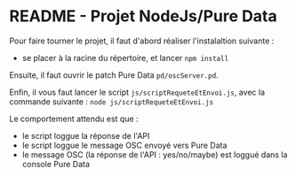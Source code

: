 # README - Projet NodeJs/Pure Data

Pour faire tourner le projet, il faut d'abord réaliser l'instalaltion suivante :
- se placer à la racine du répertoire, et lancer `npm install`

Ensuite, il faut ouvrir le patch Pure Data `pd/oscServer.pd`.

Enfin, il vous faut lancer le script `js/scriptRequeteEtEnvoi.js`, avec la commande suivante : 
`node js/scriptRequeteEtEnvoi.js`

Le comportement attendu est que :
- le script loggue la réponse de l'API
- le script loggue le message OSC envoyé vers Pure Data
- le message OSC (la réponse de l'API : yes/no/maybe) est loggué dans la console Pure Data
